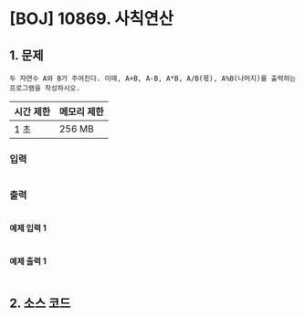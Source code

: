 # [BOJ] 10869. 사칙연산

## 1. 문제

```
두 자연수 A와 B가 주어진다. 이때, A+B, A-B, A*B, A/B(몫), A%B(나머지)를 출력하는 프로그램을 작성하시오. 
```

| 시간 제한 | 메모리 제한 |
| :-------- |:-------| 
| 1 초      | 	256 MB |


### 입력

```

```

### 출력

```

```


#### 예제 입력 1

```

```

#### 예제 출력 1

```

```


## 2. 소스 코드

```python

```








